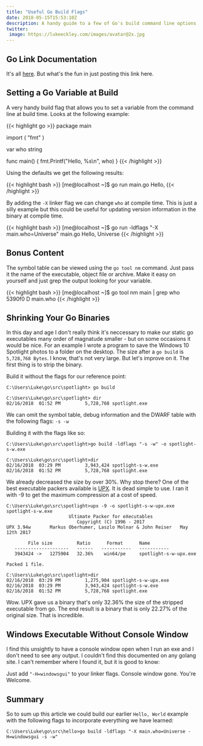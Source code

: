 ```yaml
---
title: "Useful Go Build Flags"
date: 2018-05-15T15:53:10Z
description: A handy guide to a few of Go's build command line options.
twitter:
 image: https://lukeeckley.com/images/avatar@2x.jpg
---
```

## Go Link Documentation

It's all [here](https://golang.org/cmd/link). But what's the fun in just posting this link here.

## Setting a Go Variable at Build

A very handy build flag that allows you to set a variable from the command line at build time. Looks at the following example:

{{< highlight go >}}
package main

import (
    "fmt"
)

var who string

func main() {
    fmt.Printf("Hello, %s\n", who)
}
{{< /highlight >}}

Using the defaults we get the following results:

{{< highlight bash >}}
[me@localhost ~]$ go run main.go
Hello,
{{< /highlight >}}

By adding the `-X` linker flag we can change `who` at compile time. This is just a silly example but this could be useful for updating version information in the binary at compile time.

{{< highlight bash >}}
[me@localhost ~]$ go run -ldflags "-X main.who=Universe" main.go
Hello, Universe
{{< /highlight >}}

## Bonus Content

The symbol table can be viewed using the `go tool nm` command. Just pass it the name of the executable, object file or archive. Make it easy on yourself and just grep the output looking for your variable.

{{< highlight bash >}}
[me@localhost ~]$ go tool nm main | grep who
  5390f0 D main.who
{{< /highlight >}}

## Shrinking Your Go Binaries

In this day and age I don't really think it's neccessary to make our static go executables many order of magnatude smaller - but on some occasions it would be nice. For an example I wrote a program to save the Windows 10 Spotlight photos to a folder on the desktop. The size after a `go build` is `5,728,768 Bytes`. I know, that's not very large. But let's improve on it. The first thing is to strip the binary.

Build it without the flags for our reference point:

```
C:\Users\Luke\go\src\spotlight> go build

C:\Users\Luke\go\src\spotlight> dir
02/16/2018  01:52 PM         5,728,768 spotlight.exe
```

We can omit the symbol table, debug information and the DWARF table with the following flags: `-s -w`

Building it with the flags like so:
```
C:\Users\Luke\go\src\spotlight>go build -ldflags "-s -w" -o spotlight-s-w.exe

C:\Users\Luke\go\src\spotlight>dir
02/16/2018  03:29 PM         3,943,424 spotlight-s-w.exe
02/16/2018  01:52 PM         5,728,768 spotlight.exe
```
We already decreased the size by over 30%. Why stop there? One of the best executable packers available is [UPX](https://upx.github.io/). It is dead simple to use. I ran it with -9 to get the maximum compression at a cost of speed.
```
C:\Users\Luke\go\src\spotlight>upx -9 -o spotlight-s-w-upx.exe spotlight-s-w.exe
                       Ultimate Packer for eXecutables
                          Copyright (C) 1996 - 2017
UPX 3.94w       Markus Oberhumer, Laszlo Molnar & John Reiser   May 12th 2017

        File size         Ratio      Format      Name
   --------------------   ------   -----------   -----------
   3943424 ->   1275904   32.36%    win64/pe     spotlight-s-w-upx.exe

Packed 1 file.

C:\Users\Luke\go\src\spotlight>dir
02/16/2018  03:29 PM         1,275,904 spotlight-s-w-upx.exe
02/16/2018  03:29 PM         3,943,424 spotlight-s-w.exe
02/16/2018  01:52 PM         5,728,768 spotlight.exe
```
Wow. UPX gave us a binary that's only 32.36% the size of the stripped executable from go. The end result is a binary that is only 22.27% of the original size. That is incredible.

## Windows Executable Without Console Window

I find this unsightly to have a console window open when I run an exe and I don't need to see any output. I couldn't find this documented on any golang site. I can't remember where I found it, but it is good to know:

Just add `"-H=windowsgui"` to your linker flags. Console window gone. You're Welcome.

## Summary

So to sum up this article we could build our earlier `Hello, World` example with the following flags to incorporate everything we have learned:
```
C:\Users\Luke\go\src\hello>go build -ldflags "-X main.who=Universe -H=windowsgui -s -w"
```


